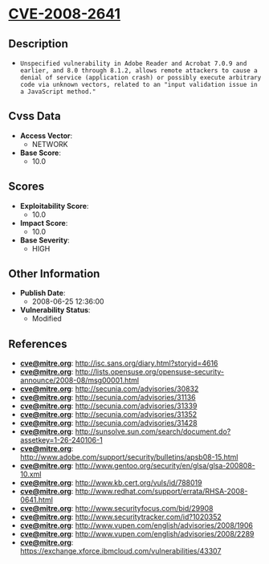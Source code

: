 
# [CVE-2008-2641](https://cve.mitre.org/cgi-bin/cvename.cgi?name=CVE-2008-2641)

## Description

- `Unspecified vulnerability in Adobe Reader and Acrobat 7.0.9 and earlier, and 8.0 through 8.1.2, allows remote attackers to cause a denial of service (application crash) or possibly execute arbitrary code via unknown vectors, related to an "input validation issue in a JavaScript method."`

## Cvss Data

- **Access Vector**:
  - NETWORK
- **Base Score**:
  - 10.0

## Scores

- **Exploitability Score**:
  - 10.0
- **Impact Score**:
  - 10.0
- **Base Severity**:
  - HIGH

## Other Information

- **Publish Date**:
  - 2008-06-25 12:36:00
- **Vulnerability Status**:
  - Modified

## References

- **cve@mitre.org**: http://isc.sans.org/diary.html?storyid=4616
- **cve@mitre.org**: http://lists.opensuse.org/opensuse-security-announce/2008-08/msg00001.html
- **cve@mitre.org**: http://secunia.com/advisories/30832
- **cve@mitre.org**: http://secunia.com/advisories/31136
- **cve@mitre.org**: http://secunia.com/advisories/31339
- **cve@mitre.org**: http://secunia.com/advisories/31352
- **cve@mitre.org**: http://secunia.com/advisories/31428
- **cve@mitre.org**: http://sunsolve.sun.com/search/document.do?assetkey=1-26-240106-1
- **cve@mitre.org**: http://www.adobe.com/support/security/bulletins/apsb08-15.html
- **cve@mitre.org**: http://www.gentoo.org/security/en/glsa/glsa-200808-10.xml
- **cve@mitre.org**: http://www.kb.cert.org/vuls/id/788019
- **cve@mitre.org**: http://www.redhat.com/support/errata/RHSA-2008-0641.html
- **cve@mitre.org**: http://www.securityfocus.com/bid/29908
- **cve@mitre.org**: http://www.securitytracker.com/id?1020352
- **cve@mitre.org**: http://www.vupen.com/english/advisories/2008/1906
- **cve@mitre.org**: http://www.vupen.com/english/advisories/2008/2289
- **cve@mitre.org**: https://exchange.xforce.ibmcloud.com/vulnerabilities/43307
